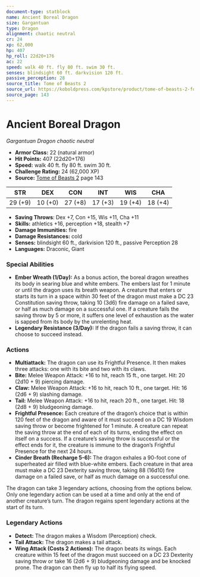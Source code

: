 ```yaml
---
document-type: statblock
name: Ancient Boreal Dragon
size: Gargantuan
type: Dragon
alignment: chaotic neutral
cr: 24
xp: 62,000
hp: 407
hp_roll: 22d20+176
ac: 22
speed: walk 40 ft. fly 80 ft. swim 30 ft.
senses: blindsight 60 ft. darkvision 120 ft. 
passive_perception: 28
source_title: Tome of Beasts 2
source_url: https://koboldpress.com/kpstore/product/tome-of-beasts-2-for-5th-edition
source_page: 143
---
```


# Ancient Boreal Dragon

*Gargantuan* *Dragon* *chaotic neutral*

- **Armor Class:** 22 (natural armor)
- **Hit Points:** 407 (22d20+176)
- **Speed:** walk 40 ft. fly 80 ft. swim 30 ft.
- **Challenge Rating:** 24 (62,000 XP)
- **Source:** [Tome of Beasts 2](https://koboldpress.com/kpstore/product/tome-of-beasts-2-for-5th-edition) page 143

| STR | DEX | CON | INT | WIS | CHA |
| --- | --- | --- | --- | --- | --- |
| 29 (+9) | 10 (+0) | 27 (+8) | 17 (+3) | 19 (+4) | 18 (+4) |

- **Saving Throws**: Dex +7, Con +15, Wis +11, Cha +11
- **Skills:** athletics +16, perception +18, stealth +7
- **Damage Immunities:** fire
- **Damage Resistances:** cold
- **Senses:** blindsight 60 ft., darkvision 120 ft., passive Perception 28
- **Languages:** Draconic, Giant

### Special Abilities

- **Ember Wreath (1/Day):** As a bonus action, the boreal dragon wreathes its body in searing blue and white embers. The embers last for 1 minute or until the dragon uses its breath weapon. A creature that enters or starts its turn in a space within 30 feet of the dragon must make a DC 23 Constitution saving throw, taking 10 (3d6) fire damage on a failed save, or half as much damage on a successful one. If a creature fails the saving throw by 5 or more, it suffers one level of exhaustion as the water is sapped from its body by the unrelenting heat.
- **Legendary Resistance (3/Day):** If the dragon fails a saving throw, it can choose to succeed instead.

### Actions

- **Multiattack:** The dragon can use its Frightful Presence. It then makes three attacks: one with its bite and two with its claws.
- **Bite:** Melee Weapon Attack: +16 to hit, reach 15 ft., one target. Hit: 20 (2d10 + 9) piercing damage.
- **Claw:** Melee Weapon Attack: +16 to hit, reach 10 ft., one target. Hit: 16 (2d6 + 9) slashing damage.
- **Tail:** Melee Weapon Attack: +16 to hit, reach 20 ft., one target. Hit: 18 (2d8 + 9) bludgeoning damage.
- **Frightful Presence:** Each creature of the dragon’s choice that is within 120 feet of the dragon and aware of it must succeed on a DC 19 Wisdom saving throw or become frightened for 1 minute. A creature can repeat the saving throw at the end of each of its turns, ending the effect on itself on a success. If a creature’s saving throw is successful or the effect ends for it, the creature is immune to the dragon’s Frightful Presence for the next 24 hours.
- **Cinder Breath (Recharge 5-6):** The dragon exhales a 90-foot cone of superheated air filled with blue-white embers. Each creature in that area must make a DC 23 Dexterity saving throw, taking 88 (16d10) fire damage on a failed save, or half as much damage on a successful one.

The dragon can take 3 legendary actions, choosing from the options below. Only one legendary action can be used at a time and only at the end of another creature’s turn. The dragon regains spent legendary actions at the start of its turn.

### Legendary Actions

- **Detect:** The dragon makes a Wisdom (Perception) check.
- **Tail Attack:** The dragon makes a tail attack.
- **Wing Attack (Costs 2 Actions):** The dragon beats its wings. Each creature within 15 feet of the dragon must succeed on a DC 23 Dexterity saving throw or take 16 (2d6 + 9) bludgeoning damage and be knocked prone. The dragon can then fly up to half its flying speed.
